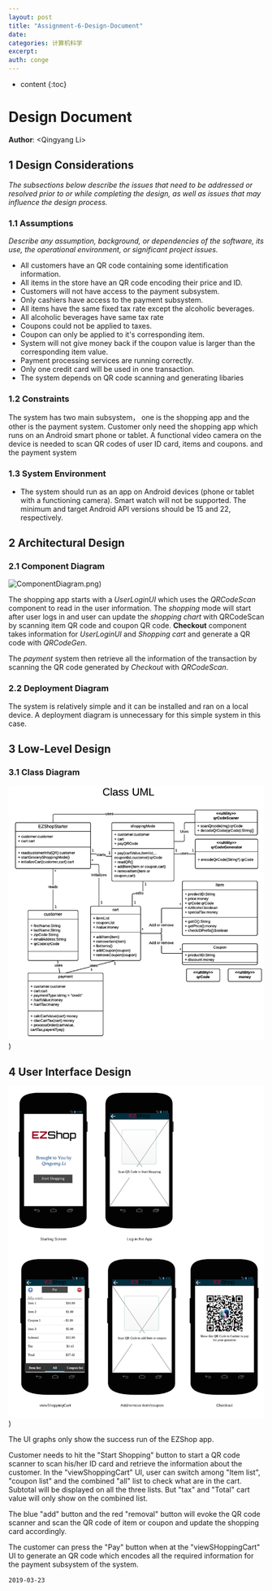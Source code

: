 ```yaml
---
layout: post
title: "Assignment-6-Design-Document"
date:
categories: 计算机科学
excerpt:
auth: conge
---
```

* content
{:toc}

# Design Document


**Author**: \<Qingyang Li\>

## 1 Design Considerations

*The subsections below describe the issues that need to be addressed or resolved prior to or while completing the design, as well as issues that may influence the design process.*

### 1.1 Assumptions

*Describe any assumption, background, or dependencies of the software, its use, the operational environment, or significant project issues.*

* All customers have an QR code containing some identification information.
* All items in the store have an QR code encoding their price and ID.
* Customers will not have access to the payment subsystem.
* Only cashiers have access to the payment subsystem.
* All items have the same fixed tax rate except the alcoholic beverages.
* All alcoholic beverages have same tax rate 
* Coupons could not be applied to taxes.
* Coupon can only be applied to it's corresponding item.
* System will not give money back if the coupon value is larger than the corresponding item value.
* Payment processing services are running correctly.
* Only one credit card will be used in one transaction.
* The system depends on QR code scanning and generating libaries

### 1.2 Constraints

The system has two main subsystem， one is the shopping app and the other is the payment system. Customer only need the shopping app which runs on an Android smart phone or tablet. A functional video camera on the device is needed to scan QR codes of user ID card, items and coupons.  and the payment system

### 1.3 System Environment

* The system should run as an app on Android devices (phone or tablet with a functioning camera). Smart watch will not be supported. The minimum and target Android API versions should be 15 and 22, respectively.

## 2 Architectural Design

### 2.1 Component Diagram


![ComponentDiagram.png](/assets/images/计算机科学/118382-043454af07eb8081.png))
 
The shopping app starts with a *UserLoginUI* which uses the *QRCodeScan* component to read in the user information. The *shopping* mode will start after user logs in and user can update the *shopping chart* with QRCodeScan by scanning item QR code and coupon QR code. **Checkout** component takes information for *UserLoginUI* and *Shopping cart* and generate a QR code with *QRCodeGen*. 

The *payment* system then retrieve all the information of the transaction by scanning the QR code generated by *Checkout* with *QRCodeScan*.

### 2.2 Deployment Diagram

The system is relatively simple and it can be installed and ran on a local device. A deployment diagram is unnecessary for this simple system in this case.

## 3 Low-Level Design


### 3.1 Class Diagram

![ClassDiagram.png](/assets/images/计算机科学/118382-ee162061feb22339.png))

## 4 User Interface Design

![UI.png](/assets/images/计算机科学/118382-b1394d6ad415f9c9.png))

The UI graphs only show the success run of the EZShop app.

Customer needs to hit the "Start Shopping" button to start a QR code scanner to scan his/her ID card and retrieve the information about the customer. In the "viewShoppingCart" UI, user can switch among "Item list", "coupon list" and the combined "all" list to check what are in the cart. Subtotal will be displayed on all the three lists. But "tax" and "Total" cart value will only show on the combined list.

The blue "add" button and the red "removal" button will evoke the QR code scanner and scan the QR code of item or coupon and update the shopping card accordingly. 

The customer can press the "Pay" button when at the "viewSHoppingCart" UI to generate an QR code which encodes all the required information for the payment subsystem of the system.

```
2019-03-23
```
